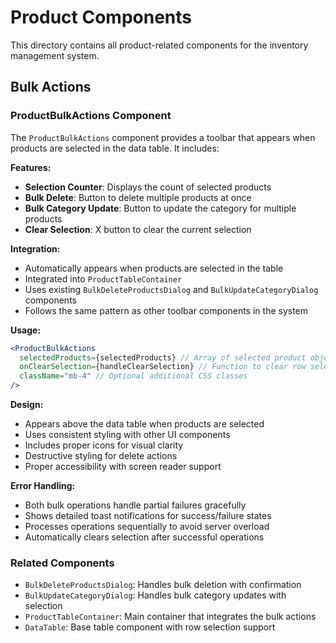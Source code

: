 # Product Components

This directory contains all product-related components for the inventory management system.

## Bulk Actions

### ProductBulkActions Component

The `ProductBulkActions` component provides a toolbar that appears when products are selected in the data table. It includes:

**Features:**
- **Selection Counter**: Displays the count of selected products
- **Bulk Delete**: Button to delete multiple products at once
- **Bulk Category Update**: Button to update the category for multiple products
- **Clear Selection**: X button to clear the current selection

**Integration:**
- Automatically appears when products are selected in the table
- Integrated into `ProductTableContainer` 
- Uses existing `BulkDeleteProductsDialog` and `BulkUpdateCategoryDialog` components
- Follows the same pattern as other toolbar components in the system

**Usage:**
```jsx
<ProductBulkActions
  selectedProducts={selectedProducts} // Array of selected product objects
  onClearSelection={handleClearSelection} // Function to clear row selection
  className="mb-4" // Optional additional CSS classes
/>
```

**Design:**
- Appears above the data table when products are selected
- Uses consistent styling with other UI components
- Includes proper icons for visual clarity
- Destructive styling for delete actions
- Proper accessibility with screen reader support

**Error Handling:**
- Both bulk operations handle partial failures gracefully
- Shows detailed toast notifications for success/failure states
- Processes operations sequentially to avoid server overload
- Automatically clears selection after successful operations

### Related Components

- `BulkDeleteProductsDialog`: Handles bulk deletion with confirmation
- `BulkUpdateCategoryDialog`: Handles bulk category updates with selection
- `ProductTableContainer`: Main container that integrates the bulk actions
- `DataTable`: Base table component with row selection support

